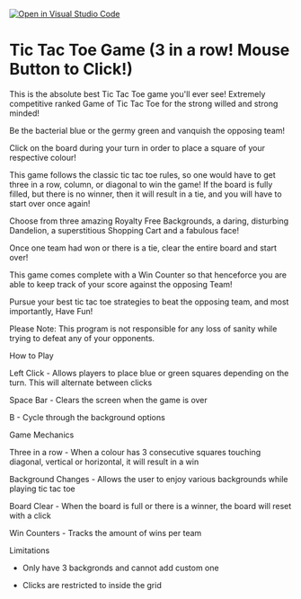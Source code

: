 [![Open in Visual Studio Code](https://classroom.github.com/assets/open-in-vscode-c66648af7eb3fe8bc4f294546bfd86ef473780cde1dea487d3c4ff354943c9ae.svg)](https://classroom.github.com/online_ide?assignment_repo_id=7918847&assignment_repo_type=AssignmentRepo)
# Tic Tac Toe Game (3 in a row! Mouse Button to Click!)

This is the absolute best Tic Tac Toe game you'll ever see!
Extremely competitive ranked Game of Tic Tac Toe for the strong willed and strong minded!

Be the bacterial blue or the germy green and vanquish the opposing team!

Click on the board during your turn in order to place a square of your respective colour!

This game follows the classic tic tac toe rules, so one would have to get three in a row, column, or diagonal to win the game!
If the board is fully filled, but there is no winner, then it will result in a tie, and you will have to start over once again!

Choose from three amazing Royalty Free Backgrounds, a daring, disturbing Dandelion, a superstitious Shopping Cart and a fabulous face!

Once one team had won or there is a tie, clear the entire board and start over!

This game comes complete with a Win Counter so that henceforce you are able to keep track of your score against the opposing Team!

Pursue your best tic tac toe strategies to beat the opposing team, and most importantly, Have Fun!

Please Note: This program is not responsible for any loss of sanity while trying to defeat any of your opponents.


How to Play

Left Click - Allows players to place blue or green squares depending on the turn.  This will alternate between clicks

Space Bar - Clears the screen when the game is over

B - Cycle through the background options



Game Mechanics

Three in a row - When a colour has 3 consecutive squares touching diagonal, vertical or horizontal, it will result in a win

Background Changes - Allows the user to enjoy various backgrounds while playing tic tac toe

Board Clear - When the board is full or there is a winner, the board will reset with a click

Win Counters - Tracks the amount of wins per team


Limitations

- Only have 3 backgronds and cannot add custom one

- Clicks are restricted to inside the grid